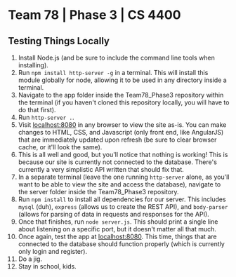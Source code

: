 # Team 78 | Phase 3 | CS 4400 
## Testing Things Locally
1. Install Node.js (and be sure to include the command line tools when installing).
2. Run `npm install http-server -g` in a terminal. This will install this module globally for node, allowing it to be used in any directory inside a terminal.
3. Navigate to the app folder inside the Team78_Phase3 repository within the terminal (if you haven't cloned this repository locally, you will have to do that first).
4. Run `http-server .`.
5. Visit <localhost:8080> in any browser to view the site as-is. You can make changes to HTML, CSS, and Javascript (only front end, like AngularJS) that are immediately updated upon refresh (be sure to clear browser cache, or it'll look the same).
6. This is all well and good, but you'll notice that nothing is working! This is because our site is currently not connected to the database. There's currently a very simplistic API written that should fix that.
7. In a separate terminal (leave the one running `http-server` alone, as you'll want to be able to view the site and access the database), navigate to the server folder inside the Team78_Phase3 repository.
8. Run `npm install` to install all dependencies for our server. This includes `mysql` (duh), `express` (allows us to create the REST API), and `body-parser` (allows for parsing of data in requests and responses for the API).
9. Once that finishes, run `node server.js`. This should print a single line about listening on a specific port, but it doesn't matter all that much.
10. Once again, test the app at <localhost:8080>. This time, things that are connected to the database should function properly (which is currently only login and register).
11. Do a jig.
12. Stay in school, kids.
